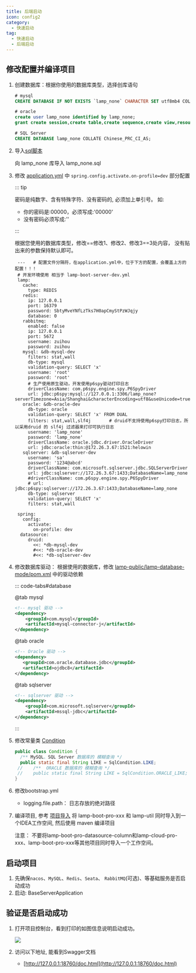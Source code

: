 ```yaml
---
title: 后端启动
icon: config2
category:
  - 快速启动
tag:
  - 快速启动
  - 后端启动
---
```



## 修改配置并编译项目

1. 创建数据库：根据你使用的数据库类型，选择创库语句

   ```sql
   # mysql
   CREATE DATABASE IF NOT EXISTS `lamp_none` CHARACTER SET utf8mb4 COLLATE utf8mb4_general_ci;
   
   # oracle
   create user lamp_none identified by lamp_none;
   grant create session,create table,create sequence,create view,resource to lamp_none;
   
   # SQL Server
   CREATE DATABASE lamp_none COLLATE Chinese_PRC_CI_AS;
   ```

2. 导入[sql脚本](https://gitee.com/zuihou111/lamp-boot/blob/4.x_java17/A%E6%9E%81%E5%85%B6%E9%87%8D%E8%A6%81/01-docs/sql/mysql/)
    
    向 lamp_none 库导入 lamp_none.sql

3. 修改 [application.yml](https://gitee.com/zuihou111/lamp-boot/blob/4.x_java17/lamp-boot-server/src/main/resources/application.yml) 中 `spring.config.activate.on-profile=dev` 部分配置

   ::: tip

      密码是纯数字、含有特殊字符、没有密码的, 必须加上单引号。 如:

      -  你的密码是:00000，必须写成:'00000'
      - 没有密码必须写成:'' 

      :::

   根据您使用的数据库类型，修改==修改1、修改2、修改3==3处内容， 没有贴出来的参数保持默认即可。

   ```yaml{7-10,12-16,18-25,27-33,35-43,51-53}
    ---   # 配置文件分隔符，在application.yml中，位于下方的配置，会覆盖上方的配置！！！
    # 开发环境使用 相当于 lamp-boot-server-dev.yml
    lamp:
      cache:
        type: REDIS
      redis:
        ip: 127.0.0.1
        port: 16379
        password: SbtyMveYNfLzTks7H0apCmyStPzWJqjy
        database: 0
      rabbitmq:
        enabled: false
        ip: 127.0.0.1
        port: 5672
        username: zuihou
        password: zuihou
      mysql: &db-mysql-dev
        filters: stat,wall
        db-type: mysql
        validation-query: SELECT 'x'
        username: 'root'
        password: 'root'
        # 生产使用原生驱动，开发使用p6spy驱动打印日志
        driverClassName: com.p6spy.engine.spy.P6SpyDriver
        url: jdbc:p6spy:mysql://127.0.0.1:3306/lamp_none?serverTimezone=Asia/Shanghai&characterEncoding=utf8&useUnicode=true&useSSL=false&autoReconnect=true&zeroDateTimeBehavior=convertToNull&allowMultiQueries=true&nullCatalogMeansCurrent=true
      oracle: &db-oracle-dev
        db-type: oracle     
        validation-query: SELECT 'x' FROM DUAL   
        filters: stat,wall,slf4j       # druid不支持使用p6spy打印日志，所以采用druid 的 slf4j 过滤器来打印可执行日志
        username: 'lamp_none'
        password: 'lamp_none'
        driverClassName: oracle.jdbc.driver.OracleDriver
        url: jdbc:oracle:thin:@172.26.3.67:1521:helowin
      sqlserver: &db-sqlserver-dev
        username: 'sa'
        password: '1234@abcd'
        driverClassName: com.microsoft.sqlserver.jdbc.SQLServerDriver
        url: jdbc:sqlserver://172.26.3.67:1433;DatabaseName=lamp_none
        #driverClassName: com.p6spy.engine.spy.P6SpyDriver
        # url: jdbc:p6spy:sqlserver://172.26.3.67:1433;DatabaseName=lamp_none
        db-type: sqlserver    
        validation-query: SELECT 'x'   
        filters: stat,wall
        
    spring:
      config:
        activate:
          on-profile: dev
     datasource:
        druid:
          <<: *db-mysql-dev
          #<<: *db-oracle-dev
          #<<: *db-sqlserver-dev
   ```
   

4. 修改数据库驱动： 根据使用的数据库，修改 [lamp-public/lamp-database-mode/pom.xml](https://gitee.com/zuihou111/lamp-boot/blob/4.x_java17/lamp-public/lamp-database-mode/pom.xml) 中的驱动依赖

   ::: code-tabs#database

   @tab mysql

   ```xml
   <!-- mysql 驱动 -->
   <dependency>
       <groupId>com.mysql</groupId>
       <artifactId>mysql-connector-j</artifactId>
   </dependency>
   ```

   @tab oracle

   ```xml
   <!-- Oracle 驱动 -->
   <dependency>
      <groupId>com.oracle.database.jdbc</groupId>
      <artifactId>ojdbc8</artifactId>
   </dependency>	
   ```

   @tab sqlserver

   ```xml
   <!-- sqlserver 驱动 -->
   <dependency>
       <groupId>com.microsoft.sqlserver</groupId>
       <artifactId>mssql-jdbc</artifactId>
   </dependency>
   ```

   :::

5. 修改常量类 [Condition](https://gitee.com/zuihou111/lamp-boot/blob/4.x_java17/lamp-public/lamp-model/src/main/java/top/tangyh/lamp/model/constant/Condition.java)

   ```java
   public class Condition {
     /** MySQL、SQL Server 数据库的 模糊查询 */
     public static final String LIKE = SqlCondition.LIKE;
   	//    /**  ORACLE 数据库的 模糊查询 */
   	//    public static final String LIKE = SqlCondition.ORACLE_LIKE;
   }
   ```

6. 修改bootstrap.yml 

   - logging.file.path： 日志存放的绝对路径

     

7. 编译项目,  参考 [项目导入](../../start/项目导入.md)  将 lamp-boot-pro-xxx 和 lamp-util 同时导入到一个IDEA工作空间, 然后使用 maven 编译项目

   注意： 不要将lamp-boot-pro-datasource-column和lamp-cloud-pro-xxx、lamp-boot-pro-xxx等其他项目同时导入一个工作空间。



## 启动项目

1. 先确保`nacos`、`MySQL`、`Redis`、`Seata`、 `RabbitMQ`(可选)、等基础服务是否启动成功
2. 启动: BaseServerApplication



## 验证是否启动成功

1. 打开项目控制台，看到打印的如图信息说明启动成功。

   

   ![](/images/start/boot服务启动成功.png)

   

2. 访问以下地址, 能看到Swagger文档

   - [http://127.0.0.1:18760/doc.html](http://127.0.0.1:18760/doc.html)
